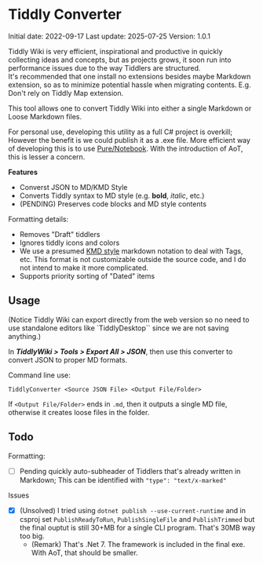 # Tiddly Converter

Initial date: 2022-09-17
Last update: 2025-07-25
Version: 1.0.1

Tiddly Wiki is very efficient, inspirational and productive in quickly collecting ideas and concepts, but as projects grows, it soon run into performance issues due to the way Tiddlers are structured.  
It's recommended that one install no extensions besides maybe Markdown extension, so as to minimize potential hassle when migrating contents. E.g. Don't rely on Tiddly Map extension.

This tool allows one to convert Tiddly Wiki into either a single Markdown or Loose Markdown files.  

For personal use, developing this utility as a full C# project is overkill; However the benefit is we could publish it as a .exe file. More efficient way of developing this is to use [Pure/Notebook](https://github.com/pure-the-Language/Pure/). With the introduction of AoT, this is lesser a concern.

**Features**

* Converst JSON to MD/KMD Style
* Converts Tiddly syntax to MD style (e.g. **bold**, *italic*, etc.)
* (PENDING) Preserves code blocks and MD style contents

Formatting details:

* Removes "Draft" tiddlers
* Ignores tiddly icons and colors
* We use a presumed [KMD style](https://files.totalimagine.com/PDF/KnowledgeMarkdownWorkflow-Presentation_No.1_Rev.0.5.pdf) markdown notation to deal with Tags, etc. This format is not customizable outside the source code, and I do not intend to make it more complicated.
* Supports priority sorting of "Dated" items

## Usage

(Notice Tiddly Wiki can export directly from the web version so no need to use standalone editors like `TiddlyDesktop`` since we are not saving anything.)

In ***TiddlyWiki > Tools > Export All > JSON***, then use this converter to convert JSON to proper MD formats.

Command line use:

```
TiddlyConverter <Source JSON File> <Output File/Folder>
```

If `<Output File/Folder>` ends in `.md`, then it outputs a single MD file, otherwise it creates loose files in the folder.

## Todo

Formatting:

- [ ] Pending quickly auto-subheader of Tiddlers that's already written in Markdown; This can be identified with `"type": "text/x-marked"`

Issues

- [x] (Unsolved) I tried using `dotnet publish --use-current-runtime` and in csproj set `PublishReadyToRun`, `PublishSingleFile` and `PublishTrimmed` but the final ouptut is still 30+MB for a single CLI program. That's 30MB way too big.
	* (Remark) That's .Net 7. The framework is included in the final exe. With AoT, that should be smaller.